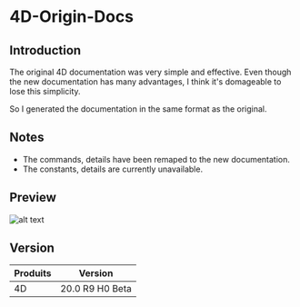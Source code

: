 # 4D-Origin-Docs

## Introduction

The original 4D documentation was very simple and effective.
Even though the new documentation has many advantages, I think it's domageable to lose this simplicity.

So I generated the documentation in the same format as the original.

## Notes

- The commands, details have been remaped to the new documentation.
- The constants, details are currently unavailable.

## Preview

![alt text](https://github.com/omarolleau/4D-Origin-Docs/PREVIEW.png "Preview")

## Version

| Produits      | Version          |
| ------------- |:----------------:|
| 4D            | 20.0 R9 H0 Beta  |